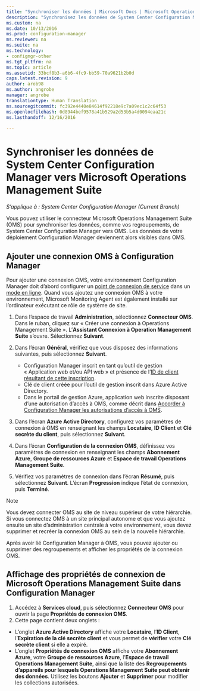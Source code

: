 ```yaml
---
title: "Synchroniser les données | Microsoft Docs | Microsoft Operations Management Suite "
description: "Synchronisez les données de System Center Configuration Manager vers Microsoft Operations Management Suite."
ms.custom: na
ms.date: 10/13/2016
ms.prod: configuration-manager
ms.reviewer: na
ms.suite: na
ms.technology:
- configmgr-other
ms.tgt_pltfrm: na
ms.topic: article
ms.assetid: 33bcf8b3-a6b6-4fc9-bb59-70a9621b2b0d
caps.latest.revision: 9
author: arob98
ms.author: angrobe
manager: angrobe
translationtype: Human Translation
ms.sourcegitcommit: fc392e4440e84614f92218e9c7a09ec1c2c64f53
ms.openlocfilehash: 0d8944bef9578a41b529a2d53b5a4d0094eaa21c
ms.lasthandoff: 12/16/2016

---
```

# <a name="sync-data-from-configuration-manager-to-the-microsoft-operations-management-suite"></a>Synchroniser les données de System Center Configuration Manager vers Microsoft Operations Management Suite

*S’applique à : System Center Configuration Manager (Current Branch)*

Vous pouvez utiliser le connecteur Microsoft Operations Management Suite (OMS) pour synchroniser les données, comme vos regroupements, de System Center Configuration Manager vers OMS. Les données de votre déploiement Configuration Manager deviennent alors visibles dans OMS.

## <a name="add-an-oms-connection-to-configuration-manager"></a>Ajouter une connexion OMS à Configuration Manager

Pour ajouter une connexion OMS, votre environnement Configuration Manager doit d’abord configurer un [point de connexion de service](../../../core/servers/deploy/configure/about-the-service-connection-point.md) dans un [mode en ligne](https://azure.microsoft.com/en-us/documentation/articles/resource-group-create-service-principal-portal/). Quand vous ajoutez une connexion OMS à votre environnement, Microsoft Monitoring Agent est également installé sur l’ordinateur exécutant ce rôle de système de site.
1.  Dans l’espace de travail **Administration**, sélectionnez **Connecteur OMS**. Dans le ruban, cliquez sur « Créer une connexion à Operations Management Suite ». L’**Assistant Connexion à Operation Management Suite** s’ouvre. Sélectionnez **Suivant**.
2.  Dans l’écran **Général**, vérifiez que vous disposez des informations suivantes, puis sélectionnez **Suivant**.

    * Configuration Manager inscrit en tant qu’outil de gestion « Application web et/ou API web » et présence de l’[ID de client résultant de cette inscription](https://azure.microsoft.com/documentation/articles/active-directory-integrating-applications/).
    * Clé de client créée pour l’outil de gestion inscrit dans Azure Active Directory.
    * Dans le portail de gestion Azure, application web inscrite disposant d’une autorisation d’accès à OMS, comme décrit dans [Accorder à Configuration Manager les autorisations d’accès à OMS](https://azure.microsoft.com/en-us/documentation/articles/log-analytics-sccm/#provide-configuration-manager-with-permissions-to-oms).

3.  Dans l’écran **Azure Active Directory**, configurez vos paramètres de connexion à OMS en renseignant les champs **Locataire**, **ID Client** et **Clé secrète du client**, puis sélectionnez **Suivant**.
4.  Dans l’écran **Configuration de la connexion OMS**, définissez vos paramètres de connexion en renseignant les champs **Abonnement Azure**, **Groupe de ressources Azure** et **Espace de travail Operations Management Suite**.
5.  Vérifiez vos paramètres de connexion dans l’écran **Résumé**, puis sélectionnez **Suivant**. L’écran **Progression** indique l’état de connexion, puis **Terminé**.

> [!NOTE]
> Vous devez connecter OMS au site de niveau supérieur de votre hiérarchie. Si vous connectez OMS à un site principal autonome et que vous ajoutez ensuite un site d’administration centrale à votre environnement, vous devez supprimer et recréer la connexion OMS au sein de la nouvelle hiérarchie.

Après avoir lié Configuration Manager à OMS, vous pouvez ajouter ou supprimer des regroupements et afficher les propriétés de la connexion OMS.

## <a name="viewing-microsoft-operations-management-suite-connection-properties-in-configuration-manager"></a>Affichage des propriétés de connexion de Microsoft Operations Management Suite dans Configuration Manager

1.  Accédez à **Services cloud**, puis sélectionnez **Connecteur OMS** pour ouvrir la page **Propriétés de connexion OMS**.
2.  Cette page contient deux onglets :
  * L’onglet **Azure Active Directory** affiche votre **Locataire**, l’**ID Client**, l’**Expiration de la clé secrète client** et vous permet de **vérifier** votre **Clé secrète client** si elle a expiré.
  * L’onglet **Propriétés de connexion OMS** affiche votre **Abonnement Azure**, votre **Groupe de ressources Azure**, l’**Espace de travail Operations Management Suite**, ainsi que la liste des **Regroupements d’appareils pour lesquels Operations Management Suite peut obtenir des données**. Utilisez les boutons **Ajouter** et **Supprimer** pour modifier les collections autorisées.

